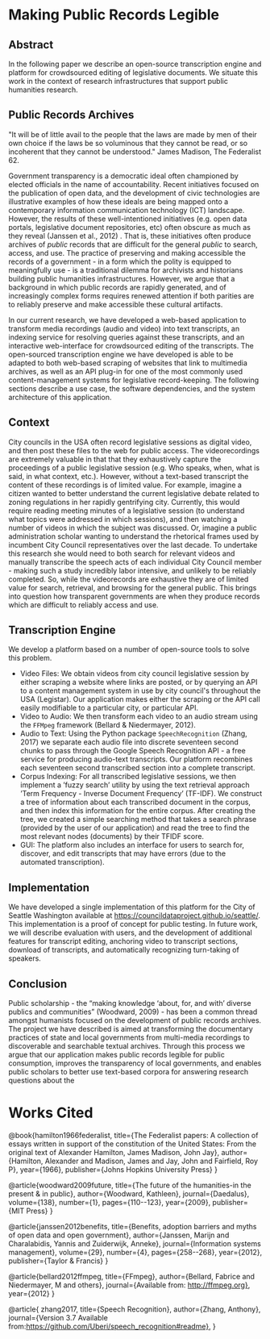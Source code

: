 # Making Public Records Legible 

## Abstract
 In the following paper we describe an open-source transcription engine and platform for crowdsourced editing of legislative documents. We situate this work in the context of research infrastructures that support public humanities research. 

## Public Records Archives

"It will be of little avail to the people that the laws are made by men of their own choice if the laws be so voluminous that they cannot be read, or so incoherent that they cannot be understood." James Madison, The Federalist 62.

Government transparency is a democratic ideal often championed by elected officials in the name of accountability. Recent initiatives focused on the publication of open data, and the development of civic technologies are illustrative examples of how these ideals are being mapped onto a contemporary information communication technology (ICT) landscape. However, the results of these well-intentioned initiatives (e.g. open data portals, legislative document repositories, etc) often obscure as much as they reveal (Janssen et al., 2012) . That is, these initiatives often produce archives of *public* records that are difficult for the general *public* to search, access, and use. The practice of preserving and making accessible the records of a government - in a form which the polity is equipped to meaningfully use - is a traditional dilemma for archivists and historians building public humanities infrastructures. However, we argue that a background in which public records are rapidly generated, and of increasingly complex forms requires renewed attention if both parities are to reliably preserve and make accessible these cultural artifacts. 

In our current research, we have developed a web-based application to transform media recordings (audio and video) into text transcripts, an indexing service for resolving queries against these transcripts, and an interactive web-interface for crowdsourced editing of the transcripts. The open-sourced transcription engine we have developed is able to be adapted to both web-based scraping of websites that link to multimedia archives, as well as an API plug-in for one of the most commonly used content-management systems for legislative record-keeping. The following sections describe a use case, the  software dependencies, and the system architecture of this application. 

## Context
City councils in the USA often record legislative sessions as digital video, and then post these files to the web for public access. The videorecordings are extremely valuable in that that they exhaustively capture the proceedings of a public legislative session (e.g. Who speaks, when, what is said, in what context, etc.). However, without a text-based transcript the content of these recordings is of limited value. For example, imagine a citizen wanted to better understand the current legislative debate related to zoning regulations in her rapidly gentrifying city. Currently, this would require reading meeting minutes of a legislative session (to understand what topics were addressed in which sessions), and then watching a number of videos in which the subject was discussed. Or, imagine a public administration scholar wanting to understand the rhetorical frames used by incumbent City Council representatives over the last decade. To undertake this research she would need to both search for relevant videos and manually transcribe the speech acts of each individual City Council member - making such a study incredibly labor intensive, and unlikely to be reliably completed. So, while the videorecords are exhaustive they are of limited value for search, retrieval, and browsing for the general public. This brings into question how transparent governments are when they produce records which are difficult to reliably access and use. 
  
## Transcription Engine
We develop a platform based on a number of open-source tools to solve this problem. 

- Video Files: We obtain videos from city council legislative session by either scraping a website where links are posted, or by querying an API to a content management system in use by city council's throughout the USA (Legistar). Our application makes either the scraping or the API call easily modifiable to a particular city, or particular API.  
- Video to Audio: We then transform each video to an audio stream using the `FFMpeg` framework (Bellard \& Niedermayer, 2012). 
- Audio to Text: Using the Python package `SpeechRecognition` (Zhang, 2017) we separate each audio file into discrete seventeen second chunks to pass through the Google Speech Recognition API - a free service for producing audio-text transcripts. Our platform recombines each seventeen second transcribed section into a complete transcript. 
- Corpus Indexing: For all transcribed legislative sessions, we then implement a ’fuzzy search’ utility by using the text retrieval approach ’Term Frequency - Inverse Document Frequency’ (TF-IDF). We construct a tree of information about each transcribed document in the corpus, and then index this information for the entire corpus. After creating the tree, we created a simple searching method that takes a search phrase (provided by the user of our application) and read the tree to find the most relevant nodes (documents) by their TFIDF score.  
- GUI: The platform also includes an interface for users to search for, discover, and edit transcripts that may have errors (due to the automated transcription).

## Implementation
We have developed a single implementation of this platform for the City of Seattle Washington available at https://councildataproject.github.io/seattle/. This implementation is a proof of concept for public testing. In future work, we will describe evaluation with users, and the development of additional features for transcript editing, anchoring video to transcript sections, download of transcripts, and automatically recognizing turn-taking of speakers. 

## Conclusion 
Public scholarship - the “making knowledge ‘about, for, and with’ diverse publics and communities” (Woodward, 2009) - has been a common thread amongst humanists focused on the development of public records archives. The project we have described is aimed at transforming the documentary practices of state and local governments from multi-media recordings to discoverable and searchable textual archives. Through this process we argue that our application makes public records legible for public consumption, improves the transparency of local governments, and enables public scholars to better use text-based corpora for answering research questions about the 

# Works Cited 
@book{hamilton1966federalist,
  title={The Federalist papers: A collection of essays written in support of the constitution of the United States: From the original text of Alexander Hamilton, James Madison, John Jay},
  author={Hamilton, Alexander and Madison, James and Jay, John and Fairfield, Roy P},
  year={1966},
  publisher={Johns Hopkins University Press}
}

@article{woodward2009future,
  title={The future of the humanities-in the present \& in public},
  author={Woodward, Kathleen},
  journal={Daedalus},
  volume={138},
  number={1},
  pages={110--123},
  year={2009},
  publisher={MIT Press}
}

@article{janssen2012benefits,
  title={Benefits, adoption barriers and myths of open data and open government},
  author={Janssen, Marijn and Charalabidis, Yannis and Zuiderwijk, Anneke},
  journal={Information systems management},
  volume={29},
  number={4},
  pages={258--268},
  year={2012},
  publisher={Taylor \& Francis}
}

@article{bellard2012ffmpeg,
  title={FFmpeg},
  author={Bellard, Fabrice and Niedermayer, M and others},
  journal={Available from: http://ffmpeg.org},
  year={2012}
}

@article{ zhang2017,
  title={Speech Recognition},
  author={Zhang, Anthony},
  journal={Version 3.7 Available from:https://github.com/Uberi/speech_recognition#readme},
  }
